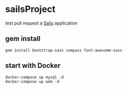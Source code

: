 sailsProject
============

test pull request
a [Sails](http://sailsjs.org) application

gem install
-----------

`gem install bootstrap-sass compass font-awesome-sass`

start with Docker
-----------------

```
docker-compose up mysql -d
docker-compose up web -d
```
